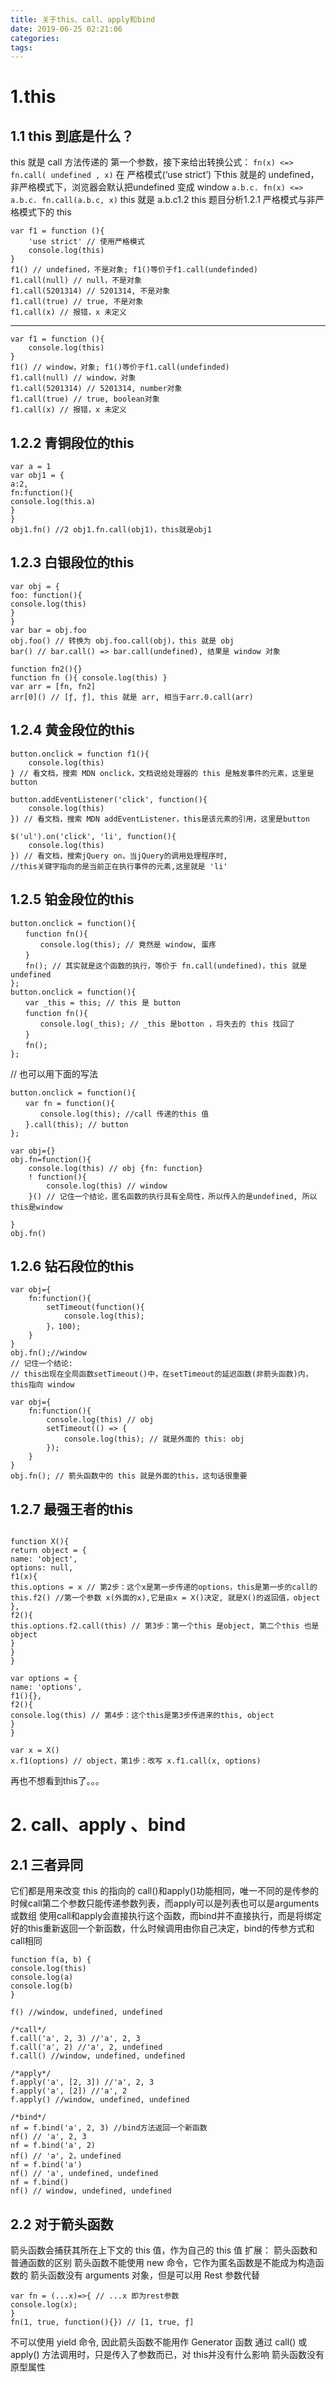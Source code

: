 ```yaml
---
title: 关于this、call、apply和bind
date: 2019-06-25 02:21:06
categories:
tags:
---
```

# 1.this
## 1.1 this 到底是什么？
this 就是 call 方法传递的 第一个参数，接下来给出转换公式：
`fn(x) <=> fn.call( undefined , x)`
在 严格模式(‘use strict’) 下this 就是的 undefined，非严格模式下，浏览器会默认把undefined 变成 window
`a.b.c. fn(x) <=> a.b.c. fn.call(a.b.c, x)`
this 就是 a.b.c1.2 this 题目分析1.2.1 严格模式与非严格模式下的 this

```
var f1 = function (){
    'use strict' // 使用严格模式
    console.log(this)
}
f1() // undefined，不是对象; f1()等价于f1.call(undefinded)
f1.call(null) // null，不是对象
f1.call(5201314) // 5201314, 不是对象
f1.call(true) // true, 不是对象
f1.call(x) // 报错，x 未定义
```
---------------------------------------------------------------
```
var f1 = function (){
    console.log(this)
}
f1() // window，对象; f1()等价于f1.call(undefinded)
f1.call(null) // window，对象
f1.call(5201314) // 5201314, number对象
f1.call(true) // true, boolean对象
f1.call(x) // 报错，x 未定义
```

## 1.2.2 青铜段位的this

```
var a = 1
var obj1 = {
a:2,
fn:function(){
console.log(this.a)
}
}
obj1.fn() //2 obj1.fn.call(obj1)，this就是obj1
```
## 1.2.3 白银段位的this

```
var obj = {
foo: function(){
console.log(this)
}
}
var bar = obj.foo
obj.foo() // 转换为 obj.foo.call(obj)，this 就是 obj
bar() // bar.call() => bar.call(undefined), 结果是 window 对象

function fn2(){}
function fn (){ console.log(this) }
var arr = [fn, fn2]
arr[0]() // [ƒ, ƒ], this 就是 arr, 相当于arr.0.call(arr)
```
## 1.2.4 黄金段位的this

```
button.onclick = function f1(){
    console.log(this)
} // 看文档，搜索 MDN onclick，文档说给处理器的 this 是触发事件的元素，这里是button

button.addEventListener('click', function(){
    console.log(this)
}) // 看文档，搜索 MDN addEventListener，this是该元素的引用，这里是button

$('ul').on('click', 'li', function(){
    console.log(this)
}) // 看文档，搜索jQuery on，当jQuery的调用处理程序时,
//this关键字指向的是当前正在执行事件的元素,这里就是 'li'
```
## 1.2.5 铂金段位的this

```
button.onclick = function(){
　　function fn(){
　　　　console.log(this); // 竟然是 window, 蛋疼
　　}
　　fn(); // 其实就是这个函数的执行，等价于 fn.call(undefined)，this 就是undefined
};
button.onclick = function(){
　　var _this = this; // this 是 button
　　function fn(){
　　　　console.log(_this); // _this 是botton ，将失去的 this 找回了
　　}
　　fn();
};
```
// 也可以用下面的写法
```
button.onclick = function(){
　　var fn = function(){
　　　　console.log(this); //call 传递的this 值
　　}.call(this); // button
};

var obj={}
obj.fn=function(){
    console.log(this) // obj {fn: function}
    ! function(){
        console.log(this) // window
    }() // 记住一个结论，匿名函数的执行具有全局性，所以传入的是undefined, 所以this是window

}
obj.fn()
```
## 1.2.6 钻石段位的this

```
var obj={
    fn:function(){
        setTimeout(function(){
            console.log(this);
        }，100);
    }
}
obj.fn();//window
// 记住一个结论:
// this出现在全局函数setTimeout()中，在setTimeout的延迟函数(非箭头函数)内，this指向 window

var obj={
    fn:function(){
        console.log(this) // obj
        setTimeout(() => {
            console.log(this); // 就是外面的 this: obj
        });
    }
}
obj.fn(); // 箭头函数中的 this 就是外面的this，这句话很重要
```
## 1.2.7 最强王者的this
```

function X(){
return object = {
name: 'object',
options: null,
f1(x){
this.options = x // 第2步：这个x是第一步传递的options，this是第一步的call的
this.f2() //第一个参数 x(外面的x),它是由x = X()决定, 就是X()的返回值，object
},
f2(){
this.options.f2.call(this) // 第3步：第一个this 是object, 第二个this 也是object
}
}
}

var options = {
name: 'options',
f1(){},
f2(){
console.log(this) // 第4步：这个this是第3步传进来的this, object
}
}

var x = X()
x.f1(options) // object，第1步：改写 x.f1.call(x, options)
```
再也不想看到this了。。。
# 2. call、apply 、bind
## 2.1 三者异同
它们都是用来改变 this 的指向的
call()和apply()功能相同，唯一不同的是传参的时候call第二个参数只能传递参数列表，而apply可以是列表也可以是arguments或数组
使用call和apply会直接执行这个函数，而bind并不直接执行，而是将绑定好的this重新返回一个新函数，什么时候调用由你自己决定，bind的传参方式和call相同

```
function f(a, b) {
console.log(this)
console.log(a)
console.log(b)
}

f() //window, undefined, undefined

/*call*/
f.call('a', 2, 3) //'a', 2, 3
f.call('a', 2) //'a', 2, undefined
f.call() //window, undefined, undefined

/*apply*/
f.apply('a', [2, 3]) //'a', 2, 3
f.apply('a', [2]) //'a', 2
f.apply() //window, undefined, undefined

/*bind*/
nf = f.bind('a', 2, 3) //bind方法返回一个新函数
nf() // 'a', 2, 3
nf = f.bind('a', 2)
nf() // 'a', 2，undefined
nf = f.bind('a')
nf() // 'a', undefined, undefined
nf = f.bind()
nf() // window, undefined, undefined
```
## 2.2 对于箭头函数

箭头函数会捕获其所在上下文的 this 值，作为自己的 this 值
扩展： 箭头函数和普通函数的区别
箭头函数不能使用 new 命令，它作为匿名函数是不能成为构造函数的
箭头函数没有 arguments 对象，但是可以用 Rest 参数代替

```
var fn = (...x)=>{ // ...x 即为rest参数
console.log(x);
}
fn(1, true, function(){}) // [1, true, ƒ]
```
不可以使用 yield 命令, 因此箭头函数不能用作 Generator 函数
通过 call() 或 apply() 方法调用时，只是传入了参数而已，对 this并没有什么影响
箭头函数没有原型属性